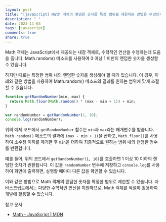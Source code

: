```yaml
---
layout: post
title: "[javascript] Math 객체의 랜덤한 숫자를 특정 범위로 제한하는 방법은 무엇인가요?"
description: " "
date: 2023-11-03
tags: [javascript]
comments: true
share: true
---
```


Math 객체는 JavaScript에서 제공되는 내장 객체로, 수학적인 연산을 수행하는데 도움을 줍니다. Math.random() 메소드를 사용하여 0 이상 1 미만의 랜덤한 숫자를 생성할 수 있습니다. 

하지만 때로는 특정한 범위 내의 랜덤한 숫자를 생성해야 할 때가 있습니다. 이 경우, 아래와 같은 방법을 사용하여 Math.random() 메소드의 결과를 원하는 범위에 맞게 조절할 수 있습니다.

```javascript
function getRandomNumber(min, max) {
  return Math.floor(Math.random() * (max - min + 1)) + min;
}

var randomNumber = getRandomNumber(1, 10);
console.log(randomNumber);
```

위의 예제 코드에서 `getRandomNumber` 함수는 `min`과 `max`라는 매개변수를 받습니다. `Math.random()` 메소드의 결과에 `(max - min + 1)`을 곱하고, `Math.floor()`를 사용하여 소수점 이하를 제거한 후 `min`을 더하여 최종적으로 원하는 범위 내의 랜덤한 정수를 반환합니다.

예를 들어, 위의 코드에서 `getRandomNumber(1, 10)`를 호출하면 1 이상 10 이하의 랜덤한 숫자가 반환됩니다. 이 값을 `randomNumber` 변수에 저장하고 `console.log`를 사용하여 화면에 출력하면, 실행할 때마다 다른 값을 확인할 수 있습니다.

이와 같은 방법으로 Math 객체의 랜덤한 숫자를 특정한 범위로 제한할 수 있습니다. 자바스크립트에서는 다양한 수학적인 연산을 지원하므로, Math 객체를 적절히 활용하여 개발에 활용할 수 있습니다.

참고 문서:
- [Math - JavaScript | MDN](https://developer.mozilla.org/ko/docs/Web/JavaScript/Reference/Global_Objects/Math)